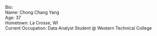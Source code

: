 Bio:    
Name:  Chong Chang Yang    
Age:  37    
Hometown:  La Crosse, WI    
Current Occupation:  Data Analyst Student @ Western Technical College
